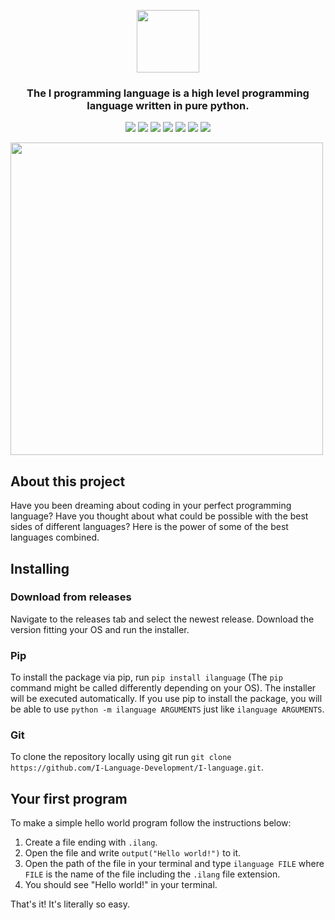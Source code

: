 <p align="center">
    <img src="https://github.com/I-Language-Development/I-language/blob/main/.github/logo-with-text.png" height="100px">
</p>
<h3 align="center">
    The I programming language is a high level programming language written in pure python.
</h3>
<p align="center">
    <img src="https://www.codefactor.io/repository/github/i-language-development/i-language/badge">
    <img src="https://img.shields.io/badge/pre--commit-enabled-brightgreen?logo=pre-commit">
    <img src="https://github.com/I-Language-Development/I-language/actions/workflows/pylint.yml/badge.svg">
    <img src="https://github.com/I-Language-Development/I-language/actions/workflows/ruff.yml/badge.svg">
    <img src="https://github.com/I-Language-Development/I-language/actions/workflows/bandit.yml/badge.svg">
    <img src="https://github.com/I-Language-Development/I-language/actions/workflows/pytest.yml/badge.svg">
    <img src="https://github.com/I-Language-Development/I-language/actions/workflows/mypy.yml/badge.svg">
</p>

<img src="https://github.com/I-Language-Development/I-language/blob/main/.github/example-syntax.png?raw=true" width="500px"/>

## About this project
Have you been dreaming about coding in your perfect programming language?
Have you thought about what could be possible with the best sides of different languages?
Here is the power of some of the best languages combined.

## Installing
### Download from releases
Navigate to the releases tab and select the newest release. Download the version fitting your OS and run the installer.

### Pip
To install the package via pip, run `pip install ilanguage` (The `pip` command might be called differently depending on
your OS). The installer will be executed automatically. If you use pip to install the package, you will be able to use
`python -m ilanguage ARGUMENTS` just like `ilanguage ARGUMENTS`.

### Git
To clone the repository locally using git run `git clone https://github.com/I-Language-Development/I-language.git`.

## Your first program
To make a simple hello world program follow the instructions below:
1. Create a file ending with `.ilang`.
2. Open the file and write `output("Hello world!")` to it.
3. Open the path of the file in your terminal and type `ilanguage FILE` where `FILE` is the name of the file including 
the `.ilang` file extension.
4. You should see "Hello world!" in your terminal.

That's it! It's literally so easy.
